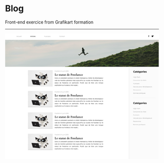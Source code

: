 # Blog

Front-end exercice from Grafikart formation

---


![Template of the project](./template.png)
